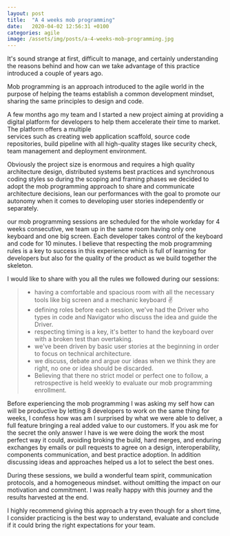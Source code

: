 ```yaml
---
layout: post
title:  "A 4 weeks mob programming"
date:   2020-04-02 12:56:31 +0100
categories: agile
image: /assets/img/posts/a-4-weeks-mob-programming.jpg
---
```

It's sound strange at first, difficult to manage, and certainly understanding the
reasons behind and how can we take advantage of this practice introduced a couple of years ago.

Mob programming is an approach introduced to the agile world in the purpose of helping the teams
establish a common development mindset, sharing the same principles to design and code.

A few months ago my team and I started a new project aiming at providing a digital platform
for developers to help them accelerate their time to market. The platform  offers a multiple  
services such as creating web application scaffold, source code repositories, build pipeline
with all high-quality stages like security check, team management and deployment environment.

Obviously the project size is enormous and requires a high quality architecture design,
distributed systems best practices and synchronous coding styles so during the scoping and framing
phases we decided to adopt the mob programming approach to share and communicate architecture decisions,
lean our performances with the goal to promote our autonomy when it comes to developing user stories
independently or separately.

our mob programming sessions are scheduled for the whole workday for 4 weeks consecutive,
we team up in the same room having only one keyboard and one big screen. Each developer takes control
of the keyboard and code for 10 minutes. I believe that respecting the mob programming rules
is a key to success in this experience which is full of learning for developers but also for the
quality of the product as we build together the skeleton.

I would like to share with you all the rules we followed during our sessions:
> * having a comfortable and spacious room with all the necessary tools like big screen and a mechanic keyboard :v:
> * defining roles before each session, we've had the Driver who types in code and Navigator who discuss the idea
> and guide the Driver.
> * respecting timing is a key, it's better to hand the keyboard over with a broken test than overtaking.
> * we've been driven by basic user stories at the beginning in order to focus on technical architecture.
> * we discuss, debate and argue our ideas when we think they are right, no one or idea should be discarded.
> * Believing that there no strict model or perfect one to follow, a retrospective is held weekly to evaluate our mob
> programming enrollment.

Before experiencing the mob programming I was asking my self how can will be productive by letting 8 developers to 
work on the same thing for weeks, I confess how was am I surprised by what we were able to deliver,
a full feature bringing a real added value to our customers. If you ask me for the secret the only answer I have
is we were doing the work the most perfect way it could, avoiding broking the build, hard merges, and enduring
exchanges by emails or pull requests to agree on a design, interoperability, components communication, and best
practice adoption. In addition discussing ideas and approaches helped us a lot to select the best ones.

During these sessions, we build a wonderful team spirit, communication protocols, and a homogeneous mindset. without
 omitting the impact on our motivation and commitment. I was really happy with this journey and the results harvested at
  the end.
  
I highly recommend giving this approach a try even though for a short time, I consider practicing is the best way to
understand, evaluate and conclude if it could bring the right expectations for your team.
  


